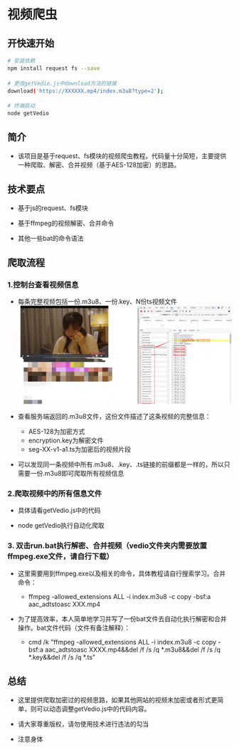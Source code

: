 # 视频爬虫
 
## 开快速开始
```bash
# 安装依赖
npm install request fs --save

# 更改getVedio.js中download方法的链接
download('https://XXXXXX.mp4/index.m3u8?type=2');

# 终端启动
node getVedio

```

## 简介

- 该项目是基于request、fs模块的视频爬虫教程。代码量十分简短，主要提供一种爬取、解密、合并视频（基于AES-128加密）的思路。

## 技术要点

- 基于js的request、fs模块

- 基于ffmpeg的视频解密、合并命令

- 其他一些bat的命令语法

## 爬取流程

### 1.控制台查看视频信息

- 每条完整视频包括一份.m3u8、一份.key、N份ts视频文件
![avatar](/img/vedioInfo_m3u8.png)

- 查看服务端返回的.m3u8文件，这份文件描述了这条视频的完整信息：

  - AES-128为加密方式
  - encryption.key为解密文件
  - seg-XX-v1-a1.ts为加密后的视频片段

- 可以发现同一条视频中所有.m3u8、.key、.ts链接的前缀都是一样的，所以只需要一份.m3u8即可爬取所有视频信息



### 2.爬取视频中的所有信息文件

- 具体请看getVedio.js中的代码

- node getVedio执行自动化爬取


### 3. 双击run.bat执行解密、合并视频（vedio文件夹内需要放置ffmpeg.exe文件，请自行下载）

- 这里需要用到ffmpeg.exe以及相关的命令，具体教程请自行搜索学习。合并命令：

  - ffmpeg -allowed_extensions ALL -i index.m3u8 -c copy -bsf:a aac_adtstoasc XXX.mp4


- 为了提高效率，本人简单地学习并写了一份bat文件去自动化执行解密和合并操作。bat文件代码（文件有备注解释）：

  - cmd /k "ffmpeg -allowed_extensions ALL -i index.m3u8 -c copy -bsf:a aac_adtstoasc XXXX.mp4&&del /f /s /q *.m3u8&&del /f /s /q *.key&&del /f /s /q *.ts"


## 总结

- 这里提供爬取加密过的视频思路，如果其他网站的视频未加密或者形式更简单，则可以动态调整getVedio.js中的代码内容。

- 请大家尊重版权，请勿使用技术进行违法的勾当

- 注意身体